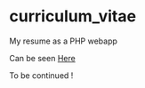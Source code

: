 # curriculum_vitae

My resume as a PHP webapp

Can be seen [Here](https://resume-stephanetrebel.herokuapp.com/)

To be continued !
